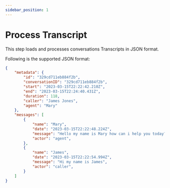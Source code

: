 ```yaml
---
sidebar_position: 1
---
```


# Process Transcript

This step loads and processes conversations Transcripts in JSON format.

Following is the supported JSON format:

```json
{
	"metadata": {
		"id": "329cd711eb884f2b",
		"conversationID": "329cd711eb884f2b",
		"start": "2023-03-15T22:22:42.210Z",
		"end": "2023-03-15T22:24:40.431Z",
		"duration": 118,
		"caller": "James Jones",
		"agent": "Mary"
	},
	"messages": [
		{
			"name": "Mary",
			"date": "2023-03-15T22:22:48.224Z",
			"message": "Hello my name is Mary how can i help you today?",
			"actor": "agent",
		},
		{
			"name": "James",
			"date": "2023-03-15T22:22:54.994Z",
			"message": "Hi my name is James",
			"actor": "caller",
		}
	]
}
```

